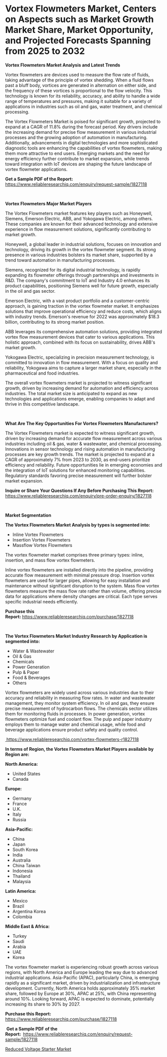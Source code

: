 <p><h1>Vortex Flowmeters Market, Centers on Aspects such as Market Growth Market Share, Market Opportunity, and Projected Forecasts Spanning from 2025 to 2032</h1></p><p><strong>Vortex Flowmeters Market Analysis and Latest Trends</strong></p>
<p><p>Vortex flowmeters are devices used to measure the flow rate of fluids, taking advantage of the principle of vortex shedding. When a fluid flows past a bluff body, vortices are generated in alternation on either side, and the frequency of these vortices is proportional to the flow velocity. This technology is known for its reliability, accuracy, and ability to handle a wide range of temperatures and pressures, making it suitable for a variety of applications in industries such as oil and gas, water treatment, and chemical processing.</p><p>The Vortex Flowmeters Market is poised for significant growth, projected to expand at a CAGR of 11.8% during the forecast period. Key drivers include the increasing demand for precise flow measurement in various industrial processes and the growing adoption of automation in manufacturing. Additionally, advancements in digital technologies and more sophisticated diagnostic tools are enhancing the capabilities of vortex flowmeters, making them more attractive to end users. Emerging markets and the need for energy efficiency further contribute to market expansion, while trends toward integration with IoT devices are shaping the future landscape of vortex flowmeter applications.</p></p>
<p><strong>Get a Sample PDF of the Report:&nbsp;</strong> <a href="https://www.reliableresearchiq.com/enquiry/request-sample/1827118?utm_campaign=2471&utm_medium=2&utm_source=Github&utm_content=ia&utm_term=22022025&utm_id=vortex-flowmeters">https://www.reliableresearchiq.com/enquiry/request-sample/1827118</a></p>
<p>&nbsp;</p>
<p><strong>Vortex Flowmeters Major Market Players</strong></p>
<p><p>The Vortex Flowmeters market features key players such as Honeywell, Siemens, Emerson Electric, ABB, and Yokogawa Electric, among others. These companies are known for their advanced technology and extensive experience in flow measurement solutions, significantly contributing to market growth.</p><p>Honeywell, a global leader in industrial solutions, focuses on innovation and technology, driving its growth in the vortex flowmeter segment. Its strong presence in various industries bolsters its market share, supported by a trend toward automation in manufacturing processes.</p><p>Siemens, recognized for its digital industrial technology, is rapidly expanding its flowmeter offerings through partnerships and investments in R&D. The company's commitment to IoT and Industry 4.0 enhances its product capabilities, positioning Siemens well for future growth, especially in the oil and gas sector.</p><p>Emerson Electric, with a vast product portfolio and a customer-centric approach, is gaining traction in the vortex flowmeter market. It emphasizes solutions that improve operational efficiency and reduce costs, which aligns with industry trends. Emerson's revenue for 2022 was approximately $18.3 billion, contributing to its strong market position.</p><p>ABB leverages its comprehensive automation solutions, providing integrated vortex flow measurement devices that cater to various applications. This holistic approach, combined with its focus on sustainability, drives ABB's market growth.</p><p>Yokogawa Electric, specializing in precision measurement technology, is committed to innovation in flow measurement. With a focus on quality and reliability, Yokogawa aims to capture a larger market share, especially in the pharmaceutical and food industries.</p><p>The overall vortex flowmeters market is projected to witness significant growth, driven by increasing demand for automation and efficiency across industries. The total market size is anticipated to expand as new technologies and applications emerge, enabling companies to adapt and thrive in this competitive landscape.</p></p>
<p>&nbsp;</p>
<p><strong>What Are The Key Opportunities For Vortex Flowmeters Manufacturers?</strong></p>
<p><p>The Vortex Flowmeters market is expected to witness significant growth, driven by increasing demand for accurate flow measurement across various industries including oil & gas, water & wastewater, and chemical processing. Innovations in sensor technology and rising automation in manufacturing processes are key growth trends. The market is projected to expand at a CAGR of approximately 7% from 2023 to 2030, as end-users prioritize efficiency and reliability. Future opportunities lie in emerging economies and the integration of IoT solutions for enhanced monitoring capabilities. Regulatory standards favoring precise measurement will further bolster market expansion.</p></p>
<p><strong>Inquire or Share Your Questions If Any Before Purchasing This Report:</strong> <a href="https://www.reliableresearchiq.com/enquiry/pre-order-enquiry/1827118?utm_campaign=2471&utm_medium=2&utm_source=Github&utm_content=ia&utm_term=22022025&utm_id=vortex-flowmeters">https://www.reliableresearchiq.com/enquiry/pre-order-enquiry/1827118</a></p>
<p>&nbsp;</p>
<p><strong>Market Segmentation</strong></p>
<p><strong>The Vortex Flowmeters Market Analysis by types is segmented into:</strong></p>
<p><ul><li>Inline Vortex Flowmeters</li><li>Insertion Vortex Flowmeters</li><li>Massflow Vortex Flowmeters</li></ul></p>
<p><p>The vortex flowmeter market comprises three primary types: inline, insertion, and mass flow vortex flowmeters. </p><p>Inline vortex flowmeters are installed directly into the pipeline, providing accurate flow measurement with minimal pressure drop. Insertion vortex flowmeters are used for larger pipes, allowing for easy installation and maintenance without significant disruption to the system. Mass flow vortex flowmeters measure the mass flow rate rather than volume, offering precise data for applications where density changes are critical. Each type serves specific industrial needs efficiently.</p></p>
<p><strong>Purchase this Report:&nbsp;</strong><a href="https://www.reliableresearchiq.com/purchase/1827118?utm_campaign=2471&utm_medium=2&utm_source=Github&utm_content=ia&utm_term=22022025&utm_id=vortex-flowmeters">https://www.reliableresearchiq.com/purchase/1827118</a></p>
<p>&nbsp;</p>
<p><strong>The Vortex Flowmeters Market Industry Research by Application is segmented into:</strong></p>
<p><ul><li>Water & Wastewater</li><li>Oil & Gas</li><li>Chemicals</li><li>Power Generation</li><li>Pulp & Paper</li><li>Food & Beverages</li><li>Others</li></ul></p>
<p><p>Vortex flowmeters are widely used across various industries due to their accuracy and reliability in measuring flow rates. In water and wastewater management, they monitor system efficiency. In oil and gas, they ensure precise measurement of hydrocarbon flows. The chemicals sector utilizes them for monitoring fluids in processes. In power generation, vortex flowmeters optimize fuel and coolant flow. The pulp and paper industry employs them to manage water and chemical usage, while food and beverage applications ensure product safety and quality control.</p></p>
<p><a href="https://www.reliableresearchiq.com/vortex-flowmeters-r1827118?utm_campaign=2471&utm_medium=2&utm_source=Github&utm_content=ia&utm_term=22022025&utm_id=vortex-flowmeters">&nbsp;https://www.reliableresearchiq.com/vortex-flowmeters-r1827118</a></p>
<p><strong>In terms of Region, the Vortex Flowmeters Market Players available by Region are:</strong></p>
<p>
    <p> <strong> North America: </strong>
        <ul>
            <li>United States</li>
            <li>Canada</li>
        </ul>
        </p> 
    <p> <strong> Europe: </strong>
        <ul>
            <li>Germany</li>
            <li>France</li>
            <li>U.K.</li>
            <li>Italy</li>
            <li>Russia</li>
        </ul>
        </p> 
    <p> <strong> Asia-Pacific: </strong>
        <ul>
            <li>China</li>
            <li>Japan</li>
            <li>South Korea</li>
            <li>India</li>
            <li>Australia</li>
            <li>China Taiwan</li>
            <li>Indonesia</li>
            <li>Thailand</li>
            <li>Malaysia</li>
        </ul>
        </p> 
    <p> <strong> Latin America: </strong>
        <ul>
            <li>Mexico</li>
            <li>Brazil</li>
            <li>Argentina Korea</li>
            <li>Colombia</li>
        </ul>
        </p> 
    <p> <strong> Middle East & Africa: </strong>
        <ul>
            <li>Turkey</li>
            <li>Saudi</li>
            <li>Arabia</li>
            <li>UAE</li>
            <li>Korea</li>
        </ul>
    </p>
    </p>
<p><p>The vortex flowmeter market is experiencing robust growth across various regions, with North America and Europe leading the way due to advanced industrial applications. Asia-Pacific (APAC), particularly China, is emerging rapidly as a significant market, driven by industrialization and infrastructure development. Currently, North America holds approximately 35% market share, followed by Europe at 30%, APAC at 25%, with China representing around 10%. Looking forward, APAC is expected to dominate, potentially increasing its share to 30% by 2027.</p></p>
<p><strong>Purchase this Report: </strong><a href="https://www.reliableresearchiq.com/purchase/1827118?utm_campaign=2471&utm_medium=2&utm_source=Github&utm_content=ia&utm_term=22022025&utm_id=vortex-flowmeters">https://www.reliableresearchiq.com/purchase/1827118</a></p>
<p>&nbsp;<strong>Get a Sample PDF of the Report:&nbsp;&nbsp;</strong><a href="https://www.reliableresearchiq.com/enquiry/request-sample/1827118?utm_campaign=2471&utm_medium=2&utm_source=Github&utm_content=ia&utm_term=22022025&utm_id=vortex-flowmeters">https://www.reliableresearchiq.com/enquiry/request-sample/1827118</a></p>
<p><strong></strong></p>
<p><p><a href="https://github.com/raffadongraffadong/Market-Research-Report-List-1/blob/main/reduced-voltage-starter-market.md?utm_campaign=2471&utm_medium=2&utm_source=Github&utm_content=ia&utm_term=22022025&utm_id=vortex-flowmeters">Reduced Voltage Starter Market</a></p></p>